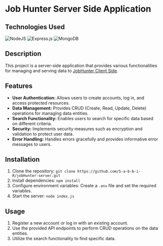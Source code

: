 # Job Hunter Server Side Application

## Technologies Used

![NodeJS](https://img.shields.io/badge/node.js-6DA55F?style=for-the-badge&logo=node.js&logoColor=white) ![Express.js](https://img.shields.io/badge/express.js-%23404d59.svg?style=for-the-badge&logo=express&logoColor=%2361DAFB) ![MongoDB](https://img.shields.io/badge/MongoDB-%234ea94b.svg?style=for-the-badge&logo=mongodb&logoColor=white)

## Description

This project is a server-side application that provides various functionalities for managing and serving data to [JobHunter Client Side](https://job-hunter-cb240.firebaseapp.com/).

## Features

-   **User Authentication:** Allows users to create accounts, log in, and access protected resources.
-   **Data Management:** Provides CRUD (Create, Read, Update, Delete) operations for managing data entities.
-   **Search Functionality:** Enables users to search for specific data based on different criteria.
-   **Security:** Implements security measures such as encryption and validation to protect user data.
-   **Error Handling:** Handles errors gracefully and provides informative error messages to users.

## Installation

1. Clone the repository: `git clone https://github.com/S-a-b-b-i-R/jobHunter-server.git`
2. Install dependencies: `npm install`
3. Configure environment variables: Create a `.env` file and set the required variables.
4. Start the server: `node index.js`

## Usage

1. Register a new account or log in with an existing account.
2. Use the provided API endpoints to perform CRUD operations on the data entities.
3. Utilize the search functionality to find specific data.
